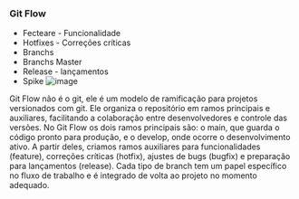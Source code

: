 ### Git Flow


* Fecteare - Funcionalidade
* Hotfixes - Correções críticas
* Branchs
* Branchs Master
* Release - lançamentos
* Spike
![image](https://github.com/user-attachments/assets/9af5b52f-1f00-4327-b251-a0bad076da43)



Git Flow não é o git, ele é um modelo de ramificação para projetos versionados com git. Ele organiza o repositório em ramos principais e auxiliares, facilitando a colaboração entre desenvolvedores e controle das versões.
No Git Flow os dois ramos principais são: o main, que guarda o código pronto para produção, e o develop, onde ocorre o desenvolvimento ativo. A partir deles, criamos ramos auxiliares para funcionalidades (feature), correções críticas (hotfix), ajustes de bugs (bugfix) e preparação para lançamentos (release). Cada tipo de branch tem um papel específico no fluxo de trabalho e é integrado de volta ao projeto no momento adequado.
